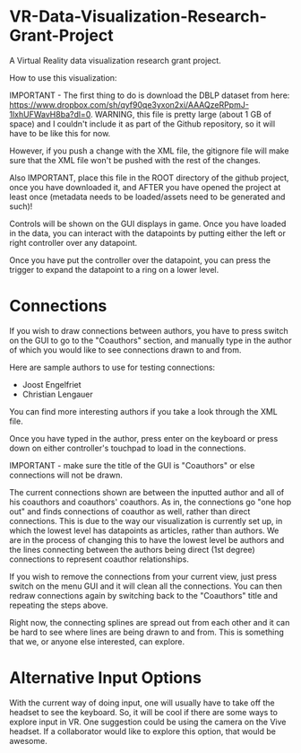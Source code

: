 # VR-Data-Visualization-Research-Grant-Project
A Virtual Reality data visualization research grant project.

How to use this visualization: 

IMPORTANT - The first thing to do is download the DBLP dataset from here: https://www.dropbox.com/sh/qyf90qe3yxon2xi/AAAQzeRPpmJ-1lxhUFWavH8ba?dl=0.
WARNING, this file is pretty large (about 1 GB of space) and I couldn't
include it as part of the Github repository, so it will have to be like this for now.

However, if you push a change with the XML file, the gitignore file will make sure that
the XML file won't be pushed with the rest of the changes. 

Also IMPORTANT, place this file in the ROOT directory of the github project, once you have downloaded it, and AFTER
you have opened the project at least once (metadata needs to be loaded/assets need to be generated and such)!

Controls will be shown on the GUI displays in game.
Once you have loaded in the data, you can interact with the datapoints
by putting either the left or right controller over any datapoint. 

Once you have put the controller over the datapoint, you can press the
trigger to expand the datapoint to a ring on a lower level.

# Connections
If you wish to draw connections between authors, you have to press switch on the GUI to go to the "Coauthors" 
section, and manually type in the author of which you would like to see connections drawn to and from.

Here are sample authors to use for testing connections:
- Joost Engelfriet
- Christian Lengauer

You can find more interesting authors if you take a look through the XML file.

Once you have typed in the author, press enter on the keyboard or press down on either controller's touchpad to load in the connections.

IMPORTANT - make sure the title of the GUI is "Coauthors" or else connections will not be drawn.

The current connections shown are between the inputted author and all of his coauthors and coauthors' coauthors. As in,
the connections go "one hop out" and finds connections of coauthor as well, rather than direct connections. This is due to the way our 
visualization is currently set up, in which the lowest level has datapoints as articles, rather
than authors. We are in the process of changing this to have the lowest level be authors and the lines connecting between 
the authors being direct (1st degree) connections to represent coauthor relationships.

If you wish to remove the connections from your current view, just press switch on the menu GUI and it will clean all the connections. You can then redraw connections again by switching back to the "Coauthors" title and repeating the steps above.

Right now, the connecting splines are spread out from each other and it can be hard to see where lines are being drawn to and from. This is something that we, or anyone else interested, can explore.

# Alternative Input Options
With the current way of doing input, one will usually have to take off the headset to see the keyboard. So, it will be cool if there are some ways to explore input in VR. One suggestion could be using the camera on the Vive headset. If a collaborator would like to explore this option, that would be awesome.

